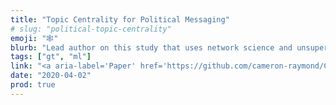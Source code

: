 ```yaml
---
title: "Topic Centrality for Political Messaging"
# slug: "political-topic-centrality"
emoji: "🕸"
blurb: "Lead author on this study that uses network science and unsupervised machine learning to quantify the &quot;bridging&quot; and &quot;bonding&quot; nature political messages."
tags: ["gt", "ml"]
link: "<a aria-label='Paper' href='https://github.com/cameron-raymond/CISC500-SeniorThesis/blob/master/topic_centrality_paper/Measures_of_Topic_Centrality_for_Online_Political_Engagement.pdf'>Paper</a>"
date: "2020-04-02"
prod: true
---
```

